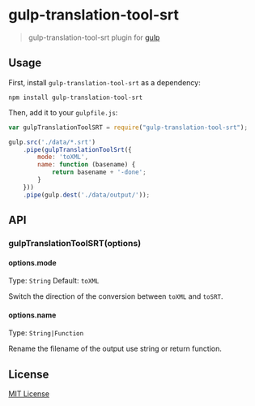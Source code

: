 # gulp-translation-tool-srt

> gulp-translation-tool-srt plugin for [gulp](https://github.com/wearefractal/gulp)

## Usage

First, install `gulp-translation-tool-srt` as a dependency:

```shell
npm install gulp-translation-tool-srt
```

Then, add it to your `gulpfile.js`:

```javascript
var gulpTranslationToolSRT = require("gulp-translation-tool-srt");

gulp.src('./data/*.srt')
    .pipe(gulpTranslationToolSrt({
        mode: 'toXML',
        name: function (basename) {
            return basename + '-done';
        }
    }))
    .pipe(gulp.dest('./data/output/'));
```

## API

### gulpTranslationToolSRT(options)

#### options.mode
Type: `String`
Default: `toXML`

Switch the direction of the conversion between `toXML` and `toSRT`.

#### options.name
Type: `String|Function`

Rename the filename of the output use string or return function.


## License

[MIT License](http://en.wikipedia.org/wiki/MIT_License)